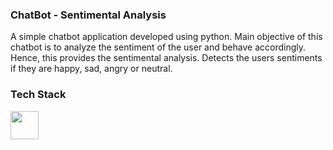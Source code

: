 ### ChatBot - Sentimental Analysis

A simple chatbot application developed using python. Main objective of this chatbot is to analyze the sentiment of the user and behave accordingly.
Hence, this provides the sentimental analysis. Detects the users sentiments if they are happy, sad, angry or neutral.

### Tech Stack <br>
<img src = "https://logos-download.com/wp-content/uploads/2016/10/Python_logo_icon.png" height="45" width="45">
